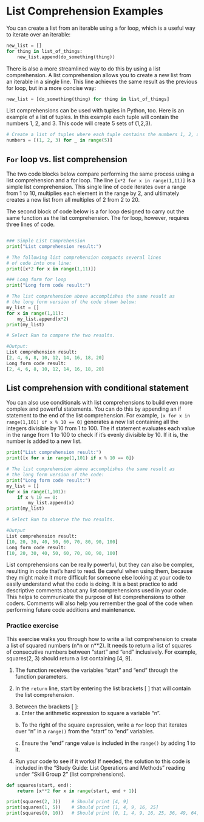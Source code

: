 # List Comprehension Examples

You can create a list from an iterable using a for loop, which is a useful way to iterate over an iterable:

```python
new_list = []
for thing in list_of_things:
    new_list.append(do_something(thing))
```

There is also a more streamlined way to do this by using a list comprehension. A list comprehension allows you to create a new list from an iterable in a single line. This line achieves the same result as the previous for loop, but in a more concise way:

```py
new_list = [do_something(thing) for thing in list_of_things]
```

List comprehensions can be used with tuples in Python, too. Here is an example of a list of tuples. In this example each tuple will contain the numbers 1, 2, and 3. This code will create 5 sets of (1,2,3).

```py
# Create a list of tuples where each tuple contains the numbers 1, 2, and 3.
numbers = [(1, 2, 3) for _ in range(5)]
```

## `For` loop vs. list comprehension

The two code blocks below compare performing the same process using a list comprehension and a for loop. The line `[x*2 for x in range(1,11)]` is a simple list comprehension. This single line of code iterates over a range from 1 to 10, multiplies each element in the range by 2, and ultimately creates a new list from all multiples of 2 from 2 to 20. 

The second block of code below is a for loop designed to carry out the same function as the list comprehension. The for loop, however, requires three lines of code. 

```py

### Simple List Comprehension
print("List comprehension result:")

# The following list comprehension compacts several lines 
# of code into one line:
print([x*2 for x in range(1,11)])

### Long form for loop
print("Long form code result:")

# The list comprehension above accomplishes the same result as
# the long form version of the code shown below:
my_list = []
for x in range(1,11):
    my_list.append(x*2)
print(my_list)

# Select Run to compare the two results.

#Output:
List comprehension result:
[2, 4, 6, 8, 10, 12, 14, 16, 18, 20]
Long form code result:
[2, 4, 6, 8, 10, 12, 14, 16, 18, 20]
```

## List comprehension with conditional statement
You can also use conditionals with list comprehensions to build even more complex and powerful statements. You can do this by appending an if statement to the end of the list comprehension. For example, `[x for x in range(1,101) if x % 10 == 0]` generates a new list containing all the integers divisible by 10 from 1 to 100. The if statement evaluates each value in the range from 1 to 100 to check if it’s evenly divisible by 10. If it is, the number is added to a new list.

```py
print("List comprehension result:")
print([x for x in range(1,101) if x % 10 == 0])

# The list comprehension above accomplishes the same result as
# the long form version of the code:
print("Long form code result:")
my_list = []
for x in range(1,101):
    if x % 10 == 0:
        my_list.append(x)
print(my_list)

# Select Run to observe the two results.

#Output
List comprehension result:
[10, 20, 30, 40, 50, 60, 70, 80, 90, 100]
Long form code result:
[10, 20, 30, 40, 50, 60, 70, 80, 90, 100]
```

List comprehensions can be really powerful, but they can also be complex, resulting in code that’s hard to read. Be careful when using them, because they might make it more difficult for someone else looking at your code to easily understand what the code is doing. It is a best practice to add descriptive comments about any list comprehensions used in your code. This helps to communicate the purpose of list comprehensions to other coders. Comments will also help you remember the goal of the code when performing future code additions and maintenance. 

### Practice exercise

This exercise walks you through how to write a list comprehension to create a list of squared numbers (n*n or n**2). It needs to return a list of squares of consecutive numbers between “start” and “end” inclusively. For example, squares(2, 3) should return a list containing [4, 9].

1. The function receives the variables “start” and “end” through the function parameters. 

2. In the `return` line, start by entering the list brackets [ ] that will contain the list comprehension.

3. Between the brackets [ ]:  
    a. Enter the arithmetic expression to square a variable “n”. 

    b. To the right of the square expression, write a `for` loop that iterates over “n” in a `range()` from the “start” to “end” variables.

    c. Ensure the “end” range value is included in the `range()` by adding 1 to it.

4. Run your code to see if it works!  If needed, the solution to this code is included in the “Study Guide: List Operations and Methods” reading under “Skill Group 2” (list comprehensions). 

```python
def squares(start, end):
    return [x**2 for x in range(start, end + 1)]

print(squares(2, 3))    # Should print [4, 9]
print(squares(1, 5))    # Should print [1, 4, 9, 16, 25]
print(squares(0, 10))   # Should print [0, 1, 4, 9, 16, 25, 36, 49, 64, 81, 100]
```




